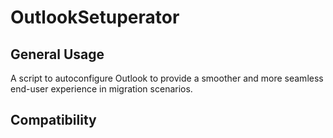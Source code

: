 # OutlookSetuperator
## General Usage

A script to autoconfigure Outlook to provide a smoother and more seamless end-user experience in migration scenarios.

## Compatibility
